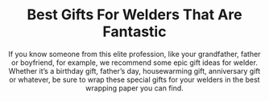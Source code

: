 ---
layout: post
title: Best Gifts For Welders That Are Fantastic
subtitle: If you know someone from this elite profession, like your grandfather, father or boyfriend, for example, we recommend some epic gift ideas for welder. Whether it’s a birthday gift, father’s day, housewarming gift, anniversary gift or whatever, be sure to wrap these special gifts for your welders in the best wrapping paper you can find.
header-img: "img/post/2023/09/copied/Best-Gifts-For-Your-Welders.jpg"
header-style: text
permalink: "/gifts-for-welders/"
catalog: true
tags:
  - Recipients 
  - Men
---   